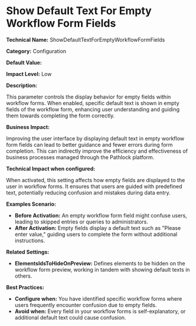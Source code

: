 # Show Default Text For Empty Workflow Form Fields

**Technical Name:** ShowDefaultTextForEmptyWorkflowFormFields

**Category:** Configuration

**Default Value:**

**Impact Level:** Low

**Description:**

This parameter controls the display behavior for empty fields within workflow forms. When enabled, specific default text is shown in empty fields of the workflow form, enhancing user understanding and guiding them towards completing the form correctly.

**Business Impact:**

Improving the user interface by displaying default text in empty workflow form fields can lead to better guidance and fewer errors during form completion. This can indirectly improve the efficiency and effectiveness of business processes managed through the Pathlock platform.

**Technical Impact when configured:**

When activated, this setting affects how empty fields are displayed to the user in workflow forms. It ensures that users are guided with predefined text, potentially reducing confusion and mistakes during data entry.

**Examples Scenario:**

- **Before Activation:** An empty workflow form field might confuse users, leading to skipped entries or queries to administrators.
- **After Activation:** Empty fields display a default text such as "Please enter value," guiding users to complete the form without additional instructions.

**Related Settings:**

- **ElementsIdsToHideOnPreview:** Defines elements to be hidden on the workflow form preview, working in tandem with showing default texts in others.

**Best Practices:** 

- **Configure when:** You have identified specific workflow forms where users frequently encounter confusion due to empty fields.
- **Avoid when:** Every field in your workflow forms is self-explanatory, or additional default text could cause confusion.